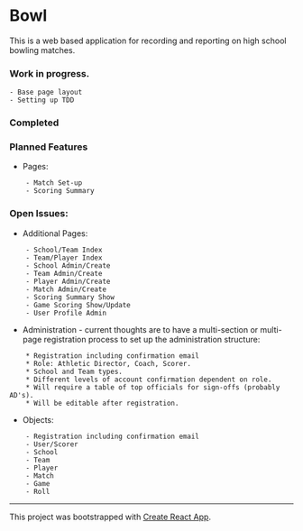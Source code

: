 # Bowl

This is a web based application for recording and reporting on high school bowling matches.

### Work in progress.
    
    - Base page layout
    - Setting up TDD

### Completed

### Planned Features

* Pages:
```
    - Match Set-up
    - Scoring Summary
```

### Open Issues: 

* Additional Pages:
```
    - School/Team Index
    - Team/Player Index
    - School Admin/Create
    - Team Admin/Create
    - Player Admin/Create
    - Match Admin/Create
    - Scoring Summary Show
    - Game Scoring Show/Update
    - User Profile Admin      
```

* Administration - current thoughts are to have a multi-section or multi-page registration process to set up the administration structure:
```
    * Registration including confirmation email
    * Role: Athletic Director, Coach, Scorer.
    * School and Team types.
    * Different levels of account confirmation dependent on role.
    * Will require a table of top officials for sign-offs (probably AD's).
    * Will be editable after registration.
```
* Objects:
```
    - Registration including confirmation email
    - User/Scorer
    - School
    - Team
    - Player
    - Match
    - Game
    - Roll
```
 
---
This project was bootstrapped with [Create React App](https://github.com/facebook/create-react-app).